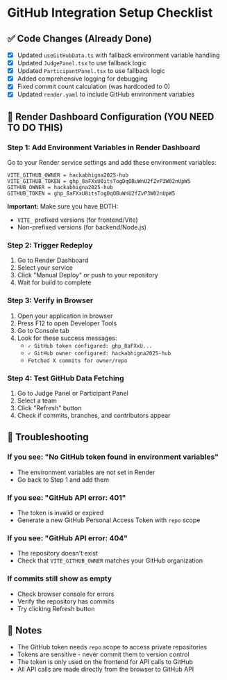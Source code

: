 # GitHub Integration Setup Checklist

## ✅ Code Changes (Already Done)

- [x] Updated `useGitHubData.ts` with fallback environment variable handling
- [x] Updated `JudgePanel.tsx` to use fallback logic
- [x] Updated `ParticipantPanel.tsx` to use fallback logic
- [x] Added comprehensive logging for debugging
- [x] Fixed commit count calculation (was hardcoded to 0)
- [x] Updated `render.yaml` to include GitHub environment variables

## 🔧 Render Dashboard Configuration (YOU NEED TO DO THIS)

### Step 1: Add Environment Variables in Render Dashboard

Go to your Render service settings and add these environment variables:

```
VITE_GITHUB_OWNER = hackabhigna2025-hub
VITE_GITHUB_TOKEN = ghp_8aFXxU8itsTogDqOBuWnU2fZvP3W02nUpW5
GITHUB_OWNER = hackabhigna2025-hub
GITHUB_TOKEN = ghp_8aFXxU8itsTogDqOBuWnU2fZvP3W02nUpW5
```

**Important:** Make sure you have BOTH:
- `VITE_` prefixed versions (for frontend/Vite)
- Non-prefixed versions (for backend/Node.js)

### Step 2: Trigger Redeploy

1. Go to Render Dashboard
2. Select your service
3. Click "Manual Deploy" or push to your repository
4. Wait for build to complete

### Step 3: Verify in Browser

1. Open your application in browser
2. Press F12 to open Developer Tools
3. Go to Console tab
4. Look for these success messages:
   - `✓ GitHub token configured: ghp_8aFXxU...`
   - `✓ GitHub owner configured: hackabhigna2025-hub`
   - `Fetched X commits for owner/repo`

### Step 4: Test GitHub Data Fetching

1. Go to Judge Panel or Participant Panel
2. Select a team
3. Click "Refresh" button
4. Check if commits, branches, and contributors appear

## 🐛 Troubleshooting

### If you see: "No GitHub token found in environment variables"
- The environment variables are not set in Render
- Go back to Step 1 and add them

### If you see: "GitHub API error: 401"
- The token is invalid or expired
- Generate a new GitHub Personal Access Token with `repo` scope

### If you see: "GitHub API error: 404"
- The repository doesn't exist
- Check that `VITE_GITHUB_OWNER` matches your GitHub organization

### If commits still show as empty
- Check browser console for errors
- Verify the repository has commits
- Try clicking Refresh button

## 📝 Notes

- The GitHub token needs `repo` scope to access private repositories
- Tokens are sensitive - never commit them to version control
- The token is only used on the frontend for API calls to GitHub
- All API calls are made directly from the browser to GitHub API

